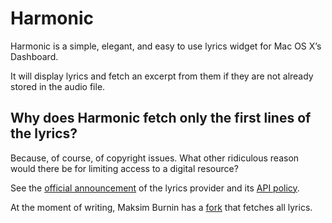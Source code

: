Harmonic
========

Harmonic is a simple, elegant, and easy to use lyrics widget for Mac OS X’s Dashboard.

It will display lyrics and fetch an excerpt from them if they are not already stored in the audio file.

Why does Harmonic fetch only the first lines of the lyrics?
-----------------------------------------------------------

Because, of course, of copyright issues. What other ridiculous reason would there be for limiting access to a digital resource?

See the [official announcement](http://groups.google.com/group/lyricwiki-api/browse_thread/thread/733ccd919d654040) of the lyrics provider and its [API policy](http://lyrics.wikia.com/LyricWiki:API).

At the moment of writing, Maksim Burnin has a [fork](https://github.com/MaksimBurnin/harmonic) that fetches all lyrics.
